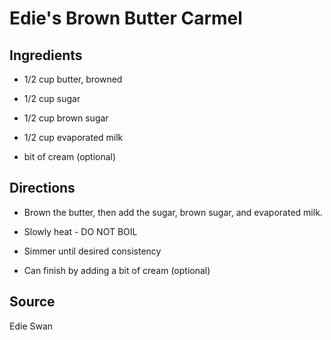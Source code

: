 Edie's Brown Butter Carmel
==========================


Ingredients
-----------

* 1/2 cup butter, browned

* 1/2 cup sugar

* 1/2 cup brown sugar

* 1/2 cup evaporated milk

* bit of cream (optional)


Directions
----------

* Brown the butter, then add the sugar, brown sugar, and evaporated milk.

* Slowly heat - DO NOT BOIL

* Simmer until desired consistency

* Can finish by adding a bit of cream (optional)


Source
------

Edie Swan
